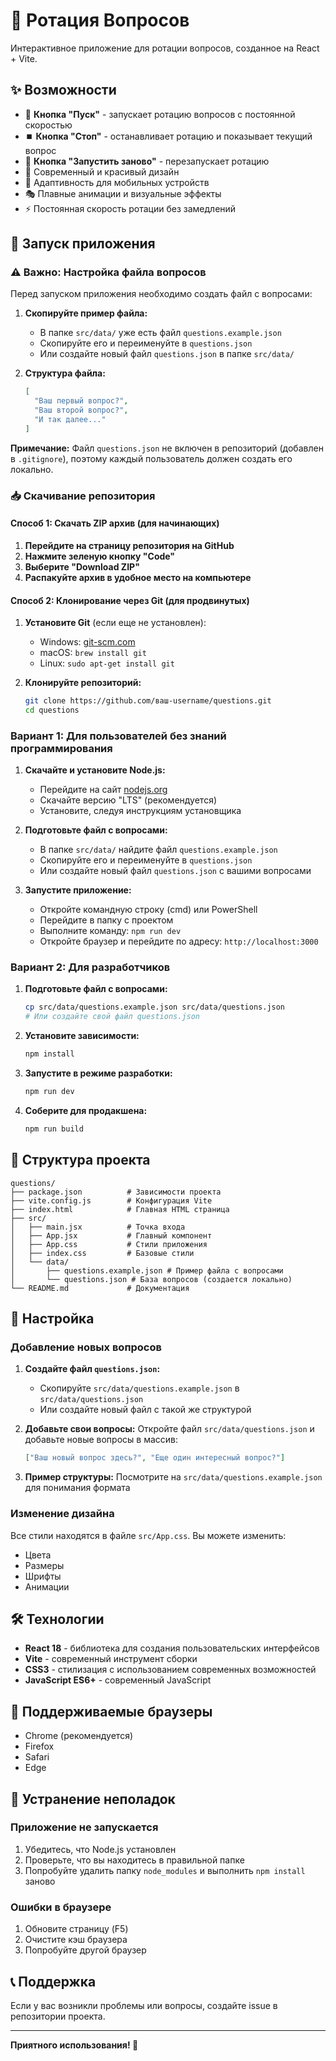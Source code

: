 # 🎯 Ротация Вопросов

Интерактивное приложение для ротации вопросов, созданное на React + Vite.

## ✨ Возможности

- 🚀 **Кнопка "Пуск"** - запускает ротацию вопросов с постоянной скоростью
- ⏹️ **Кнопка "Стоп"** - останавливает ротацию и показывает текущий вопрос
- 🔄 **Кнопка "Запустить заново"** - перезапускает ротацию
- 🎨 Современный и красивый дизайн
- 📱 Адаптивность для мобильных устройств
- 🎭 Плавные анимации и визуальные эффекты
- ⚡ Постоянная скорость ротации без замедлений

## 🚀 Запуск приложения

### ⚠️ Важно: Настройка файла вопросов

Перед запуском приложения необходимо создать файл с вопросами:

1. **Скопируйте пример файла:**
   - В папке `src/data/` уже есть файл `questions.example.json`
   - Скопируйте его и переименуйте в `questions.json`
   - Или создайте новый файл `questions.json` в папке `src/data/`

2. **Структура файла:**
   ```json
   [
     "Ваш первый вопрос?",
     "Ваш второй вопрос?",
     "И так далее..."
   ]
   ```

**Примечание:** Файл `questions.json` не включен в репозиторий (добавлен в `.gitignore`), поэтому каждый пользователь должен создать его локально.

### 📥 Скачивание репозитория

#### Способ 1: Скачать ZIP архив (для начинающих)

1. **Перейдите на страницу репозитория на GitHub**
2. **Нажмите зеленую кнопку "Code"**
3. **Выберите "Download ZIP"**
4. **Распакуйте архив в удобное место на компьютере**

#### Способ 2: Клонирование через Git (для продвинутых)

1. **Установите Git** (если еще не установлен):
   - Windows: [git-scm.com](https://git-scm.com/)
   - macOS: `brew install git`
   - Linux: `sudo apt-get install git`

2. **Клонируйте репозиторий:**
   ```bash
   git clone https://github.com/ваш-username/questions.git
   cd questions
   ```

### Вариант 1: Для пользователей без знаний программирования

1. **Скачайте и установите Node.js:**

   - Перейдите на сайт [nodejs.org](https://nodejs.org/)
   - Скачайте версию "LTS" (рекомендуется)
   - Установите, следуя инструкциям установщика

2. **Подготовьте файл с вопросами:**
   - В папке `src/data/` найдите файл `questions.example.json`
   - Скопируйте его и переименуйте в `questions.json`
   - Или создайте новый файл `questions.json` с вашими вопросами

3. **Запустите приложение:**
   - Откройте командную строку (cmd) или PowerShell
   - Перейдите в папку с проектом
   - Выполните команду: `npm run dev`
   - Откройте браузер и перейдите по адресу: `http://localhost:3000`

### Вариант 2: Для разработчиков

1. **Подготовьте файл с вопросами:**
   ```bash
   cp src/data/questions.example.json src/data/questions.json
   # Или создайте свой файл questions.json
   ```

2. **Установите зависимости:**
   ```bash
   npm install
   ```

3. **Запустите в режиме разработки:**
   ```bash
   npm run dev
   ```

4. **Соберите для продакшена:**
   ```bash
   npm run build
   ```

## 📁 Структура проекта

```
questions/
├── package.json          # Зависимости проекта
├── vite.config.js        # Конфигурация Vite
├── index.html            # Главная HTML страница
├── src/
│   ├── main.jsx          # Точка входа
│   ├── App.jsx           # Главный компонент
│   ├── App.css           # Стили приложения
│   ├── index.css         # Базовые стили
│   └── data/
│       ├── questions.example.json # Пример файла с вопросами
│       └── questions.json # База вопросов (создается локально)
└── README.md             # Документация
```

## 🎨 Настройка

### Добавление новых вопросов

1. **Создайте файл `questions.json`:**
   - Скопируйте `src/data/questions.example.json` в `src/data/questions.json`
   - Или создайте новый файл с такой же структурой

2. **Добавьте свои вопросы:**
   Откройте файл `src/data/questions.json` и добавьте новые вопросы в массив:

   ```json
   ["Ваш новый вопрос здесь?", "Еще один интересный вопрос?"]
   ```

3. **Пример структуры:**
   Посмотрите на `src/data/questions.example.json` для понимания формата

### Изменение дизайна

Все стили находятся в файле `src/App.css`. Вы можете изменить:

- Цвета
- Размеры
- Шрифты
- Анимации

## 🛠️ Технологии

- **React 18** - библиотека для создания пользовательских интерфейсов
- **Vite** - современный инструмент сборки
- **CSS3** - стилизация с использованием современных возможностей
- **JavaScript ES6+** - современный JavaScript

## 📱 Поддерживаемые браузеры

- Chrome (рекомендуется)
- Firefox
- Safari
- Edge

## 🚨 Устранение неполадок

### Приложение не запускается

1. Убедитесь, что Node.js установлен
2. Проверьте, что вы находитесь в правильной папке
3. Попробуйте удалить папку `node_modules` и выполнить `npm install` заново

### Ошибки в браузере

1. Обновите страницу (F5)
2. Очистите кэш браузера
3. Попробуйте другой браузер

## 📞 Поддержка

Если у вас возникли проблемы или вопросы, создайте issue в репозитории проекта.

---

**Приятного использования! 🎉**
